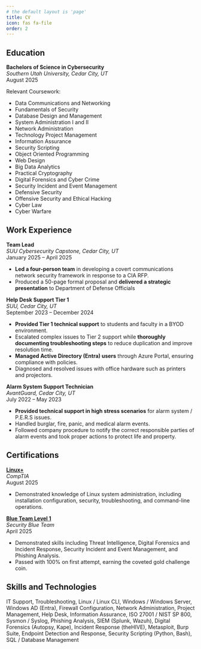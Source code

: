 ```yaml
---
# the default layout is 'page'
title: CV
icon: fas fa-file
order: 2
---
```


## Education

**Bachelors of Science in Cybersecurity**  
*Southern Utah University, Cedar City, UT*  
August 2025

Relevant Coursework:
- Data Communications and Networking
- Fundamentals of Security
- Database Design and Management
- System Administration I and II
- Network Administration
- Technology Project Management
- Information Assurance
- Security Scripting
- Object Oriented Programming
- Web Design
- Big Data Analytics
- Practical Cryptography
- Digital Forensics and Cyber Crime
- Security Incident and Event Management
- Defensive Security
- Offensive Security and Ethical Hacking
- Cyber Law
- Cyber Warfare


## Work Experience

**Team Lead**  
*SUU Cybersecurity Capstone, Cedar City, UT*  
January 2025 – April 2025  

- **Led a four-person team** in developing a covert communications network security framework in response to a CIA RFP.
- Produced a 50-page formal proposal and **delivered a strategic presentation** to Department of Defense Officials

**Help Desk Support Tier 1**  
*SUU, Cedar City, UT*  
September 2023 – December 2024

- **Provided Tier 1 technical support** to students and faculty in a BYOD environment.
- Escalated complex issues to Tier 2 support while **thoroughly documenting troubleshooting steps** to reduce duplication and improve resolution time.
- **Managed Active Directory (Entra) users** through Azure Portal, ensuring compliance with policies.
- Diagnosed and resolved issues with office hardware such as printers and projectors.

**Alarm System Support Technician**  
*AvantGuard, Cedar City, UT*  
July 2022 – May 2023  

- **Provided technical support in high stress scenarios** for alarm system / P.E.R.S issues.
- Handled burglar, fire, panic, and medical alarm events.
- Followed company procedure to notify the correct responsible parties of alarm events and took proper actions to protect life and property.


## Certifications

[**Linux+**](/posts/CompTIA_Linux_Plus/index.html)  
*CompTIA*  
August 2025  

- Demonstrated knowledge of Linux system administration, including installation configuration, security, troubleshooting, and command-line operations.  

[**Blue Team Level 1**](/posts/SBT-BTL1/index.html)  
*Security Blue Team*   
April 2025  

- Demonstrated skills including Threat Intelligence, Digital Forensics and Incident Response, Security Incident and Event Management, and Phishing Analysis.
- Passed with 100% on first attempt, earning the coveted gold challenge coin.


## Skills and Technologies
IT Support, 
Troubleshooting, 
Linux / Linux CLI, 
Windows / Windows Server, 
Windows AD (Entra), 
Firewall Configuration, 
Network Administration, 
Project Management, 
Help Desk, 
Information Assurance, 
ISO 27001 / NIST SP 800, 
Sysmon / Syslog, 
Phishing Analysis, 
SIEM (Splunk, Wazuh), 
Digital Forensics (Autopsy, Kape), 
Incident Response (theHIVE), 
Metasploit, 
Burp Suite, 
Endpoint Detection and Response, 
Security Scripting (Python, Bash), 
SQL / Database Management
